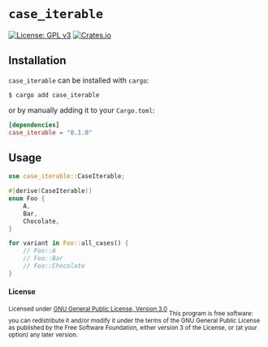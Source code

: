 # `case_iterable`

[![License: GPL v3](https://img.shields.io/badge/License-GPLv3-blue.svg)](https://www.gnu.org/licenses/gpl-3.0)
[![Crates.io](https://img.shields.io/crates/v/case_iterable.svg)](https://crates.io/crates/case_iterable)

## Installation

`case_iterable` can be installed with `cargo`:

```
$ cargo add case_iterable
```

or by manually adding it to your `Cargo.toml`:

```toml
[dependencies]
case_iterable = "0.1.0"
```

## Usage

```rust
use case_iterable::CaseIterable;

#[derive(CaseIterable)]
enum Foo {
    A,
    Bar,
    Chocolate,
}

for variant in Foo::all_cases() {
    // Foo::A
    // Foo::Bar
    // Foo::Chocolate
}
```

#### License

<sup>
Licensed under <a href="LICENSE">GNU General Public License, Version 3.0</a>
</sup>

<sub>
This program is free software: you can redistribute it and/or modify it under
the terms of the GNU General Public License as published by the Free Software
Foundation, either version 3 of the License, or (at your option) any later
version.
</sub>
